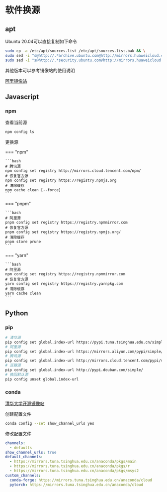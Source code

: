 # 软件换源

## apt

Ubuntu 20.04可以直接复制如下命令

```bash
sudo cp -a /etc/apt/sources.list /etc/apt/sources.list.bak && \
sudo sed -i "s@http://.*archive.ubuntu.com@http://mirrors.huaweicloud.com@g" /etc/apt/sources.list && \
sudo sed -i "s@http://.*security.ubuntu.com@http://mirrors.huaweicloud.com@g" /etc/apt/sources.list
```
其他版本可以参考镜像站的使用说明

[阿里镜像站](https://developer.aliyun.com/mirror/ubuntu)

## Javascript

### npm

查看当前源

```bash
npm config ls
```

更换源


=== "npm"

    ```bash
    # 腾讯源
    npm config set registry http://mirrors.cloud.tencent.com/npm/
    # 恢复官方源
    npm config set registry https://registry.npmjs.org
    # 清除缓存
    npm cache clean [--force]
    ```

=== "pnpm"

    ```bash
    # 阿里源
    pnpm config set registry https://registry.npmmirror.com
    # 恢复官方源
    pnpm config set registry https://registry.npmjs.org/
    # 清除缓存
    pnpm store prune
    ```

=== "yarn"

    ```bash
    # 阿里源
    npm config set registry https://registry.npmmirror.com
    # 恢复官方源
    yarn config set registry https://registry.yarnpkg.com
    # 清除缓存
    yarn cache clean
    ```

## Python

### pip

```bash
# 清华源
pip config set global.index-url https://pypi.tuna.tsinghua.edu.cn/simple
# 阿里源
pip config set global.index-url https://mirrors.aliyun.com/pypi/simple/
# 腾讯源
pip config set global.index-url http://mirrors.cloud.tencent.com/pypi/simple
# 豆瓣源
pip config set global.index-url http://pypi.douban.com/simple/
# 换回默认源
pip config unset global.index-url
```
### conda

[清华大学开源镜像站](https://mirrors.tuna.tsinghua.edu.cn/help/anaconda/)

创建配置文件

```bash
conda config --set show_channel_urls yes
```

修改配置文件

```yaml
channels:
  - defaults
show_channel_urls: true
default_channels:
  - https://mirrors.tuna.tsinghua.edu.cn/anaconda/pkgs/main
  - https://mirrors.tuna.tsinghua.edu.cn/anaconda/pkgs/r
  - https://mirrors.tuna.tsinghua.edu.cn/anaconda/pkgs/msys2
custom_channels:
  conda-forge: https://mirrors.tuna.tsinghua.edu.cn/anaconda/cloud
  pytorch: https://mirrors.tuna.tsinghua.edu.cn/anaconda/cloud
```
